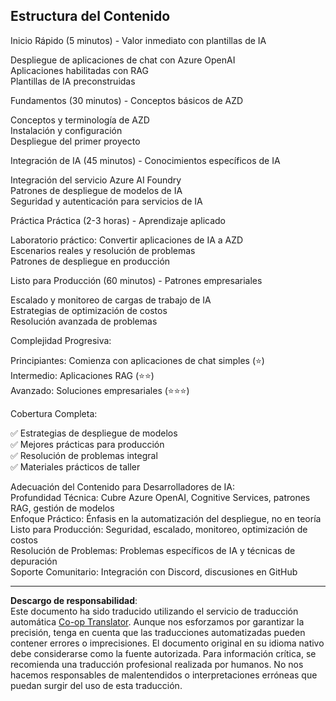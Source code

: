 <!--
CO_OP_TRANSLATOR_METADATA:
{
  "original_hash": "f043362c5ed91c41a815609e4f16bd48",
  "translation_date": "2025-09-12T17:21:45+00:00",
  "source_file": "course-outline.md",
  "language_code": "es"
}
-->
## Estructura del Contenido

Inicio Rápido (5 minutos) - Valor inmediato con plantillas de IA

Despliegue de aplicaciones de chat con Azure OpenAI  
Aplicaciones habilitadas con RAG  
Plantillas de IA preconstruidas  

Fundamentos (30 minutos) - Conceptos básicos de AZD

Conceptos y terminología de AZD  
Instalación y configuración  
Despliegue del primer proyecto  

Integración de IA (45 minutos) - Conocimientos específicos de IA

Integración del servicio Azure AI Foundry  
Patrones de despliegue de modelos de IA  
Seguridad y autenticación para servicios de IA  

Práctica Práctica (2-3 horas) - Aprendizaje aplicado

Laboratorio práctico: Convertir aplicaciones de IA a AZD  
Escenarios reales y resolución de problemas  
Patrones de despliegue en producción  

Listo para Producción (60 minutos) - Patrones empresariales

Escalado y monitoreo de cargas de trabajo de IA  
Estrategias de optimización de costos  
Resolución avanzada de problemas  

Complejidad Progresiva:

Principiantes: Comienza con aplicaciones de chat simples (⭐)  
Intermedio: Aplicaciones RAG (⭐⭐)  
Avanzado: Soluciones empresariales (⭐⭐⭐)  

Cobertura Completa:

✅ Estrategias de despliegue de modelos  
✅ Mejores prácticas para producción  
✅ Resolución de problemas integral  
✅ Materiales prácticos de taller  

Adecuación del Contenido para Desarrolladores de IA:  
Profundidad Técnica: Cubre Azure OpenAI, Cognitive Services, patrones RAG, gestión de modelos  
Enfoque Práctico: Énfasis en la automatización del despliegue, no en teoría  
Listo para Producción: Seguridad, escalado, monitoreo, optimización de costos  
Resolución de Problemas: Problemas específicos de IA y técnicas de depuración  
Soporte Comunitario: Integración con Discord, discusiones en GitHub  

---

**Descargo de responsabilidad**:  
Este documento ha sido traducido utilizando el servicio de traducción automática [Co-op Translator](https://github.com/Azure/co-op-translator). Aunque nos esforzamos por garantizar la precisión, tenga en cuenta que las traducciones automatizadas pueden contener errores o imprecisiones. El documento original en su idioma nativo debe considerarse como la fuente autorizada. Para información crítica, se recomienda una traducción profesional realizada por humanos. No nos hacemos responsables de malentendidos o interpretaciones erróneas que puedan surgir del uso de esta traducción.